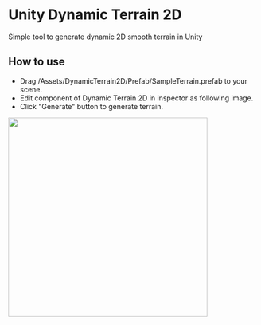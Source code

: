 # Unity Dynamic Terrain 2D
Simple tool to generate dynamic 2D smooth terrain in Unity

## How to use
- Drag /Assets/DynamicTerrain2D/Prefab/SampleTerrain.prefab to your scene.
- Edit component of Dynamic Terrain 2D in inspector as following image.
- Click "Generate" button to generate terrain.

<img src="http://i.imgur.com/jE6Bfw8.png" width="400">
